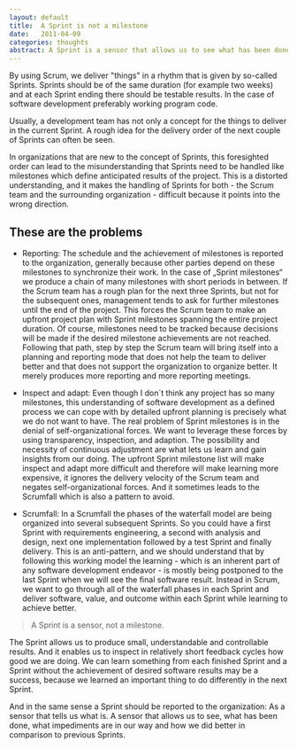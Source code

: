 ```yaml
---
layout: default
title:  A Sprint is not a milestone
date:   2011-04-09
categories: thoughts
abstract: A Sprint is a sensor that allows us to see what has been done, what impediments are in our way and how we did better in comparison to previous Sprints.
---
```

By using Scrum, we deliver "things" in a rhythm that is given by so-called Sprints. Sprints should be of the same duration (for example two weeks) and at each Sprint ending there should be testable results. In the case of software development preferably working program code.

Usually, a development team has not only a concept for the things to deliver in the current Sprint. A rough idea for the delivery order of the next couple of Sprints can often be seen.

In organizations that are new to the concept of Sprints, this foresighted order can lead to the misunderstanding that Sprints need to be handled like milestones which define anticipated results of the project. This is a distorted understanding, and it makes the handling of Sprints for both - the Scrum team and the surrounding organization - difficult because it points into the wrong direction.

These are the problems
---

* Reporting: The schedule and the achievement of milestones is reported to the organization, generally because other parties depend on these milestones to synchronize their work. In the case of „Sprint milestones“ we produce a chain of many milestones with short periods in between. If the Scrum team has a rough plan for the next three Sprints, but not for the subsequent ones, management tends to ask for further milestones until the end of the project. This forces the Scrum team to make an upfront project plan with Sprint milestones spanning the entire project duration. Of course, milestones need to be tracked because decisions will be made if the desired milestone achievements are not reached. Following that path, step by step the Scrum team will bring itself into a planning and reporting mode that does not help the team to deliver better and that does not support the organization to organize better. It merely produces more reporting and more reporting meetings.

* Inspect and adapt: Even though I don´t think any project has so many milestones, this understanding of software development as a defined process we can cope with by detailed upfront planning is precisely what we do not want to have. The real problem of Sprint milestones is in the denial of self-organizational forces. We want to leverage these forces by using transparency, inspection, and adaption. The possibility and necessity of continuous adjustment are what lets us learn and gain insights from our doing. The upfront Sprint milestone list will make inspect and adapt more difficult and therefore will make learning more expensive, it ignores the delivery velocity of the Scrum team and negates self-organizational forces. And it sometimes leads to the Scrumfall which is also a pattern to avoid.

* Scrumfall: In a Scrumfall the phases of the waterfall model are being organized into several subsequent Sprints. So you could have a first Sprint with requirements engineering, a second with analysis and design, next one implementation followed by a test Sprint and finally delivery. This is an anti-pattern, and we should understand that by following this working model the learning - which is an inherent part of any software development endeavor - is mostly being postponed to the last Sprint when we will see the final software result. Instead in Scrum, we want to go through all of the waterfall phases in each Sprint and deliver software, value, and outcome within each Sprint while learning to achieve better.

> A Sprint is a sensor, not a milestone.

The Sprint allows us to produce small, understandable and controllable results. And it enables us to inspect in relatively short feedback cycles how good we are doing. We can learn something from each finished Sprint and a Sprint without the achievement of desired software results may be a success, because we learned an important thing to do differently in the next Sprint. 

And in the same sense a Sprint should be reported to the organization: As a sensor that tells us what is. A sensor that allows us to see, what has been done, what impediments are in our way and how we did better in comparison to previous Sprints. 
